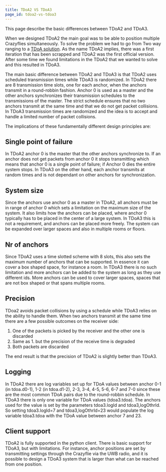 ```yaml
---
title: TDoA2 VS TDoA3
page_id: tdoa2-vs-tdoa3
---
```



This page describe the basic differences between TDoA2 and TDoA3.

When we designed TDoA2 the main goal was to be able to position multiple
Crazyflies simultaneously. To solve the problem we had to go from Two
way ranging to a [TDoA solution](/tdoa_principles/). As the name
TDoA2 implies, there was a first iteration that has been scrapped and
TDoA2 was the first official version. After some time we found
limitations in the TDoA2 that we wanted to solve and this resulted in
TDoA3.

The main basic difference between TDoA2 and TDoA3 is that TDoA2 uses
scheduled transmission times while TDoA3 is randomized. In TDoA2 there
are 8 transmission time slots, one for each anchor, when the anchors
transmit in a round-robbin fashion. Anchor 0 is used as a master and the
other anchors synchronizes their transmission schedules to the
transmissions of the master. The strict schedule ensures that no two
anchors transmit at the same time and that we do not get packet
collisions. In TDoA3 transmission times are randomized and the idea is
to accept and handle a limited number of packet collisions.

The implications of these fundamentally different design principles are:

Single point of failure
-----------------------

In TDoA2 anchor 0 is the master that the other anchors synchronize to.
If an anchor does not get packets from anchor 0 it stops transmitting
which means that anchor 0 is a single point of failure; if Anchor 0 dies
the entire system stops. In TDoA3 on the other hand, each anchor
transmits at random times and is not dependant on other anchors for
synchronization.

System size
-----------

Since the anchors use anchor 0 as a master in TDoA2, all anchors must be
in range of anchor 0 which sets a limitation on the maximum size of the
system. It also limits how the anchors can be placed, where anchor 0
typically has to be placed in the center of a large system. In TDoA3
this is not a requirement, and anchors can be placed more freely. The
system can be expanded over larger spaces and also in multiple rooms or
floors.

Nr of anchors
-------------

Since TDoA2 uses a time slotted scheme with 8 slots, this also sets the
maximum number of anchors that can be supported. In essence it can cover
a box shaped space, for instance a room. In TDoA3 there is no such
limitation and more anchors can be added to the system as long as they
use different ids. More anchors can be used to cover larger spaces,
spaces that are not box shaped or that spans multiple rooms.

Precision
---------

TDoa2 avoids packet collisions by using a schedule while TDoA3 relies on
the ability to handle them. When two anchors transmit at the same time
there are a few possible outcomes on the receiver side:

1.  One of the packets is picked by the receiver and the other one is
    discarded
2.  Same as 1. but the precision of the receive time is degraded
3.  Both packets are discarded

The end result is that the precision of TDoA2 is slightly better than
TDoA3.

Logging
-------

In TDoA2 there are log variables set up for TDoA values between anchor
0-1 (in tdoa.d0-1), 1-2 (in tdoa.d1-2), 2-3, 3-4, 4-5, 5-6, 6-7 and 7-0
since these are the most common TDoA pairs due to the round-robbin
schedule. In TDoA3 there is only one variable for TDoA values
(tdoa3.tdoa). The anchors used for the value is set by the parameters
tdoa3.logId and tdoa3,logOthrId. So setting tdoa3.logId=7 and
tdoa3,logOthrId=23 would populate the log variable tdoa3.tdoa with the
TDoA value between anchor 7 and 23.

Client support
--------------

TDoA2 is fully supported in the python client. There is basic support
for TDoA3, but with limitations. For instance, anchor positions are set
by transmitting settings through the Crazyflie via the UWB radio, and it
is possible to design a TDoA3 system that is larger than what can be
reached from one position.
